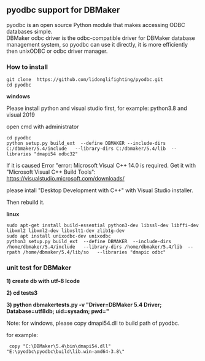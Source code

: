 ## pyodbc support for DBMaker

pyodbc is an open source Python module that makes accessing ODBC databases simple.  
DBMaker odbc driver is the odbc-compatible driver for DBMaker database management system, so pyodbc can use it directly, it is more efficiently then unixODBC or odbc driver manager.


### How to install

```
git clone  https://github.com/lidonglifighting/pyodbc.git
cd pyodbc
```

**windows**

Please install python and visual studio first, for example: python3.8 and visual 2019

open cmd with administrator

```
cd pyodbc
python setup.py build_ext  --define DBMAKER --include-dirs C:/dbmaker/5.4/include   --library-dirs C:/dbmaker/5.4/lib  --libraries "dmapi54 odbc32"
```
If it is caused Error "error: Microsoft Visual C++ 14.0 is required. Get it with "Microsoft Visual C++ Build Tools": https://visualstudio.microsoft.com/downloads/

please intall "Desktop Development with C++" with Visual Studio installer.

Then rebuild it.

**linux**

```
sudo apt-get install build-essential python3-dev libssl-dev libffi-dev libxml2 libxml2-dev libxslt1-dev zlib1g-dev
sudo apt install unixodbc-dev unixodbc
python3 setup.py build_ext  --define DBMAKER  --include-dirs /home/dbmaker/5.4/include   --library-dirs /home/dbmaker/5.4/lib  --rpath /home/dbmaker/5.4/lib/so   --libraries "dmapic odbc"
```


### unit test for DBMaker

**1) create db with utf-8 lcode**

**2) cd tests3**

**3) python dbmakertests.py -v "Driver=DBMaker 5.4 Driver; Database=utf8db; uid=sysadm; pwd="**

Note: for windows, please copy dmapi54.dll to build path of pyodbc.

for example:
```
 copy "C:\DBMaker\5.4\bin\dmapi54.dll" "E:\pyodbc\pyodbc\build\lib.win-amd64-3.8\" 
```

